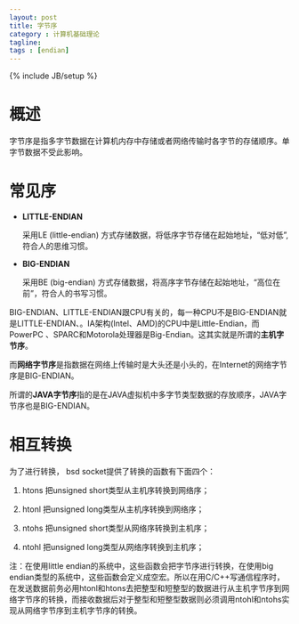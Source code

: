 ```yaml
---
layout: post
title: 字节序
category : 计算机基础理论
tagline:
tags : [endian]
---
```

{% include JB/setup %}

# 概述

字节序是指多字节数据在计算机内存中存储或者网络传输时各字节的存储顺序。单字节数据不受此影响。

# 常见序

* **LITTLE-ENDIAN**

  采用LE (little-endian) 方式存储数据，将低序字节存储在起始地址，“低对低”, 符合人的思维习惯。

* **BIG-ENDIAN**

  采用BE (big-endian) 方式存储数据，将高序字节存储在起始地址，“高位在前”，符合人的书写习惯。

BIG-ENDIAN、LITTLE-ENDIAN跟CPU有关的，每一种CPU不是BIG-ENDIAN就是LITTLE-ENDIAN、。IA架构(Intel、AMD)的CPU中是Little-Endian，而PowerPC 、SPARC和Motorola处理器是Big-Endian。这其实就是所谓的**主机字节序**。

而**网络字节序**是指数据在网络上传输时是大头还是小头的，在Internet的网络字节序是BIG-ENDIAN。

所谓的**JAVA字节序**指的是在JAVA虚拟机中多字节类型数据的存放顺序，JAVA字节序也是BIG-ENDIAN。

# 相互转换

为了进行转换， bsd socket提供了转换的函数有下面四个：

1. htons 把unsigned short类型从主机序转换到网络序；

2. htonl 把unsigned long类型从主机序转换到网络序；

3. ntohs 把unsigned short类型从网络序转换到主机序；

4. ntohl 把unsigned long类型从网络序转换到主机序；

注：在使用little endian的系统中，这些函数会把字节序进行转换，在使用big endian类型的系统中，这些函数会定义成空宏。所以在用C/C++写通信程序时，在发送数据前务必用htonl和htons去把整型和短整型的数据进行从主机字节序到网络字节序的转换，而接收数据后对于整型和短整型数据则必须调用ntohl和ntohs实现从网络字节序到主机字节序的转换。

